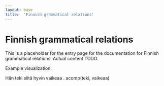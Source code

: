 ```yaml
---
layout: base
title:  'Finnish grammatical relations'
---
```


# Finnish grammatical relations

This is a placeholder for the entry page for the documentation for
Finnish grammatical relations. Actual content TODO.

Example visualization:

<div class="sd-parse">
Hän teki siitä hyvin vaikeaa .
acomp(teki, vaikeaa)
</div>
